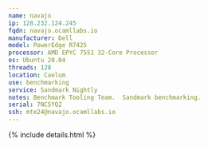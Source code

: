 ```yaml
---
name: navajo
ip: 128.232.124.245
fqdn: navajo.ocamllabs.io
manufacturer: Dell
model: PowerEdge R7425
processor: AMD EPYC 7551 32-Core Processor
os: Ubuntu 20.04
threads: 128
location: Caelum
use: benchmarking
service: Sandmark Nightly
notes: Benchmark Tooling Team.  Sandmark benchmarking.
serial: 7NCSYQ2
ssh: mte24@navajo.ocamllabs.io
---
```

{% include details.html %}
